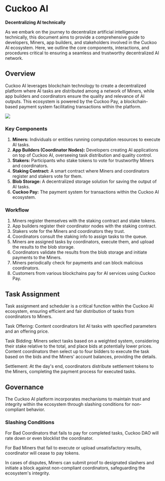 # Cuckoo AI

**Decentralizing AI technically**

As we embark on the journey to decentralize artificial intelligence technically, this document aims to provide a comprehensive guide to developers, Miners, app builders, and stakeholders involved in the Cuckoo AI ecosystem. Here, we outline the core components, interactions, and procedures critical to ensuring a seamless and trustworthy decentralized AI network.

## Overview

Cuckoo AI leverages blockchain technology to create a decentralized platform where AI tasks are distributed among a network of Miners, while app builders and coordinators ensure the quality and relevance of AI outputs. This ecosystem is powered by the Cuckoo Pay, a blockchain-based payment system facilitating transactions within the platform.



![](/img/cuckoo-ai-architecture.webp)



### Key Components

1. **Miners:** Individuals or entities running computation resources to execute AI tasks.
2. **App Builders (Coordinator Nodes):** Developers creating AI applications on top of Cuckoo AI, overseeing task distribution and quality control.
3. **Stakers:** Participants who stake tokens to vote for trustworthy Miners and coordinators.
4. **Staking Contract:** A smart contract where Miners and coordinators register and stakers vote for them.
5. **Blob Storage:** A decentralized storage solution for saving the output of AI tasks.
6. **Cuckoo Pay:** The payment system for transactions within the Cuckoo AI ecosystem.

### Workflow

1. Miners register themselves with the staking contract and stake tokens.
2. App builders register their coordinator nodes with the staking contract.
3. Stakers vote for the Miners and coordinators they trust.
4. Coordinators consult the staking info to assign tasks to the queue.
5. Miners are assigned tasks by coordinators, execute them, and upload the results to the blob storage.
6. Coordinators validate the results from the blob storage and initiate payments to the Miners.
7. Miners periodically check for payments and can block malicious coordinators.
8. Customers from various blockchains pay for AI services using Cuckoo Pay.

## Task Assignment

Task assignment and scheduler is a critical function within the Cuckoo AI ecosystem, ensuring efficient and fair distribution of tasks from coordinators to Miners.

Task Offering: Content coordinators list AI tasks with specified parameters and an offering price.

Task Bidding: Miners select tasks based on a weighted system, considering their stake relative to the total, and place bids at potentially lower prices. Content coordinators then select up to four bidders to execute the task based on the bids and the Miners' account balances, providing the details.

Settlement: At the day's end, coordinators distribute settlement tokens to the Miners, completing the payment process for executed tasks.

## Governance

The Cuckoo AI platform incorporates mechanisms to maintain trust and integrity within the ecosystem through slashing conditions for non-compliant behavior.

### Slashing Conditions

For Bad Coordinators that fails to pay for completed tasks, Cuckoo DAO will rate down or even blocklist the coordinator.

For Bad Miners that fail to execute or upload unsatisfactory results, coordinator will cease to pay tokens.

In cases of disputes, Miners can submit proof to designated slashers and initiate a block against non-compliant coordinators, safeguarding the ecosystem's integrity.
